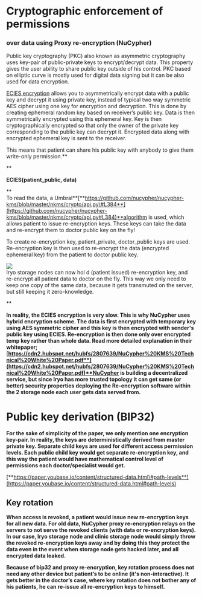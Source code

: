 # **Cryptographic enforcement of permissions**

### **over data using Proxy re-encryption \(NuCypher\)**

Public key cryptography \(PKC\) also known as asymmetric cryptography uses key-pair of public-private keys to encrypt/decrypt data. This property gives the user ability to share public key outside of his control. PKC based on elliptic curve is mostly used for digital data signing but it can be also used for data encryption.  
  
[ECIES encryption](https://en.wikipedia.org/wiki/Integrated_Encryption_Scheme) allows you to asymmetrically encrypt data with a public key and decrypt it using private key, instead of typical two way symmetric AES cipher using one key for encryption and decryption. This is done by creating ephemeral random key based on receiver’s public key. Data is then symmetrically encrypted using this ephemeral key. Key is then cryptographically encrypted so that only the owner of the private key corresponding to the public key can decrypt it. Encrypted data along with encrypted ephemeral key is sent to the receiver.

This means that patient can share his public key with anybody to give them write-only permission.**  
  
**

**ECIES\(patient\_public, data\)**

**  
To read the data, a Umbral**[**https://github.com/nucypher/nucypher-kms/blob/master/nkms/crypto/api.py\#L384**](https://github.com/nucypher/nucypher-kms/blob/master/nkms/crypto/api.py#L384)**algorithm is used, which allows patient to issue re-encryption keys. These keys can take the data and re-encrypt them to doctor public key on the fly!  
  
To create re-encryption key, patient\_private, doctor\_public keys are used.  
Re-encryption key is then used to re-encrypt the data \(encrypted ephemeral key\) from the patient to doctor public key.  
  
**![](https://lh6.googleusercontent.com/Io7hvj0S6aL00zdT6-9oDOgl5JtbcoE3FKolKGc07np93bnZIwxei3w6d4GyEK8pglk-CZu-z9FQFPkXFoU8yFtSTY8Zse6_B96qqHSG8AzFRbwiuQpa6IRXrWb87i6tE2CF_vbi)**  
Iryo storage nodes can now hol d \(patient issued\) re-encryption key, and re-encrypt all patient data to doctor on the fly. This way we only need to keep one copy of the same data, because it gets transmuted on the server, but still keeping it zero-knowledge.  
  
**

**In reality, the ECIES encryption is very slow. This is why NuCypher uses hybrid encryption scheme. The data is first encrypted with temporary key using AES symmetric cipher and this key is then encrypted with sender's public key using ECIES. Re-encryption is then done only over encrypted temp key rather than whole data. Read more detailed explanation in their whitepaper;**[**https://cdn2.hubspot.net/hubfs/2807639/NuCypher%20KMS%20Technical%20White%20Paper.pdf**](https://cdn2.hubspot.net/hubfs/2807639/NuCypher%20KMS%20Technical%20White%20Paper.pdf)**NuCypher is building a decentralized service, but since Iryo has more trusted topology it can get same \(or better\) security properties deploying the Re-encryption software within the 2 storage node each user gets data served from.**

# **Public key derivation \(BIP32\)**

**For the sake of simplicity of the paper, we only mention one encryption key-pair. In reality, the keys are deterministically derived from master private key. Separate child keys are used for different access permission levels. Each public child key would get separate re-encryption key, and this way the patient would have mathematical control level of permissions each doctor/specialist would get.**

[**https://paper.youbase.io/content/structured-data.html\#path-levels**](https://paper.youbase.io/content/structured-data.html#path-levels)

## **Key rotation**

**When access is revoked, a patient would issue new re-encryption keys for all new data. For old data, NuCypher proxy re-encryption relays on the servers to not serve the revoked clients \(with data or re-encryption keys\). In our case, Iryo storage node and clinic storage node would simply throw the revoked re-encryption keys away and by doing this they protect the data even in the event when storage node gets hacked later, and all encrypted data leaked.**

**Because of bip32 and proxy re-encryption, key rotation process does not need any other device but patient’s to be online \(it's non-interactive\). It gets better in the doctor’s case, where key rotation does not bother any of his patients, he can re-issue all re-encryption keys to himself.**

  


